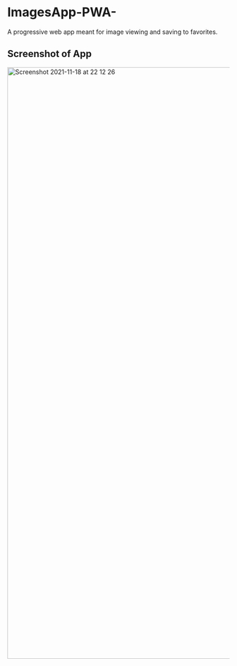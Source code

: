# ImagesApp-PWA-
A progressive web app meant for image viewing and saving to favorites.

## Screenshot of App
<img width="1343" alt="Screenshot 2021-11-18 at 22 12 26" src="https://user-images.githubusercontent.com/75599021/142574271-272631c6-8d06-49d6-ba21-18cf14460f2a.png">
